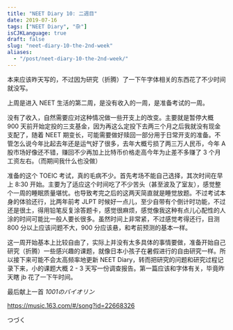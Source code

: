 ```yaml
---
title: "NEET Diary 10: 二週目"
date: 2019-07-16
tags: ["NEET Diary", "杂"]
isCJKLanguage: true
draft: false
slug: "neet-diary-10-the-2nd-week"
aliases:
  - "/post/neet-diary-10-the-2nd-week/"
---
```


本来应该昨天写的，不过因为研究（折腾）了一下午字体相关的东西花了不少时间就没写。

上周是进入 NEET 生活的第二周，是没有收入的一周，是准备考试的一周。

<!--more-->

没有了收入，自然需要应对这种情况做一些开支上的改变。主要就是暂停大概 900 天前开始定投的三支基金，因为再这么定投下去两三个月之后我就没有现金支配了，随着 NEET 期变长，可能需要做好赎回一部分用于日常开支的准备。不管怎么说今年比起去年还是运气好了很多，去年大概亏损了两三万人民币，今年 A 股市场好像还不错，赚回不少再加上比特币价格走高今年为止差不多赚了 3 个月工资左右。（而期间我什么也没做）

准备的这个 TOEIC 考试，真的毛病不少。首先考场不能自己选择，其次时间在早上 8:30 开始。主要为了适应这个时间吃了不少苦头（甚至波及了室友），感觉整个一周的睡眠质量堪忧。也导致考完之后的这两天简直就是睡觉放题。不过考试本身的体验还行，比两年前考 JLPT 时候好一点儿，至少自带有个倒计时功能，不过还是很土，得用铅笔反复涂答题卡，感觉很麻烦，感觉像我这种有点儿心配性的人涂的时间可能比一般人要长很多。虽然时间上非常紧，不过感觉考得还行，目测 800 分以上应该问题不大，900 分应该悬，和考前预测的基本一样。

这一周开始基本上比较自由了，实际上并没有太多具体的事情要做，准备开始自己研究（折腾）一些感兴趣的课题，就像日本小孩子在暑假进行的自由研究一样。所以接下来可能不会太高频率地更新 NEET Diary，转而把研究的问题和研究过程记录下来，小的课题大概 2 - 3 天写一份调查报告。第一篇应该和字体有关，毕竟昨天瞎 jb 花了一下午时间。

最后献上一首 *1001のバイオリン* 

https://music.163.com/#/song?id=22668326

つづく
